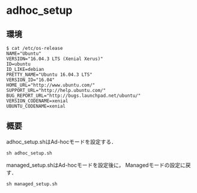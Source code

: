 # adhoc_setup
## 環境
```
$ cat /etc/os-release
NAME="Ubuntu"
VERSION="16.04.3 LTS (Xenial Xerus)"
ID=ubuntu
ID_LIKE=debian
PRETTY_NAME="Ubuntu 16.04.3 LTS"
VERSION_ID="16.04"
HOME_URL="http://www.ubuntu.com/"
SUPPORT_URL="http://help.ubuntu.com/"
BUG_REPORT_URL="http://bugs.launchpad.net/ubuntu/"
VERSION_CODENAME=xenial
UBUNTU_CODENAME=xenial
```

## 概要
adhoc_setup.shはAd-hocモードを設定する．
```
sh adhoc_setup.sh
```

managed_setup.shはAd-hocモードを設定後に， Managedモードの設定に戻す．
```
sh managed_setup.sh
```
